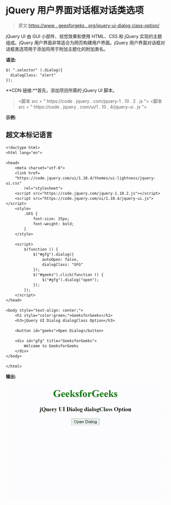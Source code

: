 # jQuery 用户界面对话框对话类选项

> 原文:[https://www . geesforgeks . org/jquery-ui-dialog class-option/](https://www.geeksforgeeks.org/jquery-ui-dialog-dialogclass-option/)

jQuery UI 由 GUI 小部件、视觉效果和使用 HTML、CSS 和 jQuery 实现的主题组成。jQuery 用户界面非常适合为网页构建用户界面。jQuery 用户界面对话框对话框类选项用于添加将用于附加主题化的附加类名。

**语法:**

```
$( ".selector" ).dialog({
  dialogClass: "alert"
});
```

**CDN 链接:**首先，添加项目所需的 jQuery UI 脚本。

> <link rel="”stylesheet”" href="”https://code.jquery.com/ui/1.10.4/themes/ui-lightness/jquery-ui.css”">
> <脚本 src = " https://code . jquery . com/jquery-1 . 10 . 2 . js "></脚本>
> <脚本 src = " https://code . jquery . com/ui/1 . 10 . 4/jquery-ui . js "></脚本>

**示例:**

## 超文本标记语言

```
<!doctype html>
<html lang="en">

<head>
    <meta charset="utf-8">
    <link href=
    "https://code.jquery.com/ui/1.10.4/themes/ui-lightness/jquery-ui.css" 
        rel="stylesheet">
    <script src="https://code.jquery.com/jquery-1.10.2.js"></script>
    <script src="https://code.jquery.com/ui/1.10.4/jquery-ui.js"></script>
    <style>
        .GFG {
            font-size: 25px;
            font-weight: bold;
        }
    </style>

    <script>
        $(function () {
            $("#gfg").dialog({
                autoOpen: false,
                dialogClass: "GFG"
            });
            $("#geeks").click(function () {
                $("#gfg").dialog("open");
            });
        });
    </script>
</head>

<body style="text-align: center;">
    <h1 style="color:green;">GeeksforGeeks</h1>
    <h3>jQuery UI Dialog dialogClass Option</h3>

    <button id="geeks">Open Dialog</button>

    <div id="gfg" title="GeeksforGeeks">
        Welcome to GeeksforGeeks
    </div>
</body>

</html>
```

**输出:**

![](img/2693542d8f59a40b3a6127091c9d1db8.png)